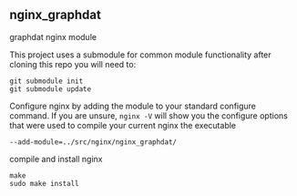 nginx_graphdat
--------------

graphdat nginx module

This project uses a submodule for common module functionality after cloning this repo you will need to:

```
git submodule init
git submodule update
```

Configure nginx by adding the module to your standard configure command.  If you are unsure, `nginx -V` will show you the configure options that were used to compile your current nginx the executable

```
--add-module=../src/nginx/nginx_graphdat/
```

compile and install nginx

```
make
sudo make install
```
